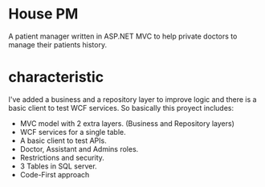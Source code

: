 # House PM
A patient manager written in ASP.NET MVC to help private doctors to manage their patients history. 

# characteristic
I've added a business and a repository layer to improve logic and there is a basic client to test WCF services.
So basically this proyect includes:

* MVC model with 2 extra layers. (Business and Repository layers)
* WCF services for a single table.
* A basic client to test APIs.
* Doctor, Assistant and Admins roles.
* Restrictions and security.
* 3 Tables in SQL server.
* Code-First approach 
